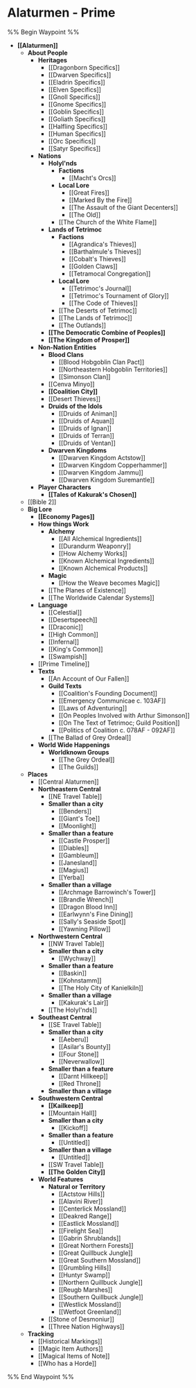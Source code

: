 # Alaturmen - Prime
%% Begin Waypoint %%
- **[[Alaturmen]]**
	- **About People**
		- **Heritages**
			- [[Dragonborn Specifics]]
			- [[Dwarven Specifics]]
			- [[Eladrin Specifics]]
			- [[Elven Specifics]]
			- [[Gnoll Specifics]]
			- [[Gnome Specifics]]
			- [[Goblin Specifics]]
			- [[Goliath Specifics]]
			- [[Halfling Specifics]]
			- [[Human Specifics]]
			- [[Orc Specifics]]
			- [[Satyr Specifics]]
		- **Nations**
			- **Holyl'nds**
				- **Factions**
					- [[Macht's Orcs]]
				- **Local Lore**
					- [[Great Fires]]
					- [[Marked By the Fire]]
					- [[The Assault of the Giant Decenters]]
					- [[The Old]]
				- [[The Church of the White Flame]]
			- **Lands of Tetrimoc**
				- **Factions**
					- [[Agrandica's Thieves]]
					- [[Barthalmule's Thieves]]
					- [[Cobalt's Thieves]]
					- [[Golden Claws]]
					- [[Tetramocal Congregation]]
				- **Local Lore**
					- [[Tetrimoc's Journal]]
					- [[Tetrimoc's Tournament of Glory]]
					- [[The Code of Thieves]]
				- [[The Deserts of Tetrimoc]]
				- [[The Lands of Tetrimoc]]
				- [[The Outlands]]
			- **[[The Democratic Combine of Peoples]]**
			- **[[The Kingdom of Prosper]]**
		- **Non-Nation Entities**
			- **Blood Clans**
				- [[Blood Hobgoblin Clan Pact]]
				- [[Northeastern Hobgoblin Territories]]
				- [[Simonson Clan]]
			- [[Cenva Minyo]]
			- **[[Coalition City]]**
			- [[Desert Thieves]]
			- **Druids of the Idols**
				- [[Druids of Animan]]
				- [[Druids of Aquan]]
				- [[Druids of Ignan]]
				- [[Druids of Terran]]
				- [[Druids of Ventan]]
			- **Dwarven Kingdoms**
				- [[Dwarven Kingdom Actstow]]
				- [[Dwarven Kingdom Copperhammer]]
				- [[Dwarven Kingdom Jammu]]
				- [[Dwarven Kingdom Suremantle]]
		- **Player Characters**
			- **[[Tales of Kakurak's Chosen]]**
	- [[Bible 2]]
	- **Big Lore**
		- **[[Economy Pages]]**
		- **How things Work**
			- **Alchemy**
				- [[All Alchemical Ingredients]]
				- [[Durandurm Weaponry]]
				- [[How Alchemy Works]]
				- [[Known Alchemical Ingredients]]
				- [[Known Alchemical Products]]
			- **Magic**
				- [[How the Weave becomes Magic]]
			- [[The Planes of Existence]]
			- [[The Worldwide Calendar Systems]]
		- **Language**
			- [[Celestial]]
			- [[Desertspeech]]
			- [[Draconic]]
			- [[High Common]]
			- [[Infernal]]
			- [[King's Common]]
			- [[Swampish]]
		- [[Prime Timeline]]
		- **Texts**
			- [[An Account of Our Fallen]]
			- **Guild Texts**
				- [[Coalition's Founding Document]]
				- [[Emergency Communicae c. 103AF]]
				- [[Laws of Adventuring]]
				- [[On Peoples Involved with Arthur Simonson]]
				- [[On The Text of Tetrimoc; Guild Position]]
				- [[Politics of Coalition c. 078AF - 092AF]]
			- [[The Ballad of Grey Ordeal]]
		- **World Wide Happenings**
			- **Worldknown Groups**
				- [[The Grey Ordeal]]
				- [[The Guilds]]
	- **Places**
		- [[Central Alaturmen]]
		- **Northeastern Central**
			- [[NE Travel Table]]
			- **Smaller than a city**
				- [[Benders]]
				- [[Giant's Toe]]
				- [[Moonlight]]
			- **Smaller than a feature**
				- [[Castle Prosper]]
				- [[Diables]]
				- [[Gambleum]]
				- [[Janesland]]
				- [[Magius]]
				- [[Yerba]]
			- **Smaller than a village**
				- [[Archmage Barrowinch's Tower]]
				- [[Brandle Wrench]]
				- [[Dragon Blood Inn]]
				- [[Earlwynn's Fine Dining]]
				- [[Sally's Seaside Spot]]
				- [[Yawning Pillow]]
		- **Northwestern Central**
			- [[NW Travel Table]]
			- **Smaller than a city**
				- [[Wychway]]
			- **Smaller than a feature**
				- [[Baskin]]
				- [[Kohnstamm]]
				- [[The Holy City of Kanielkiln]]
			- **Smaller than a village**
				- [[Kakurak's Lair]]
			- [[The Holyl'nds]]
		- **Southeast Central**
			- [[SE Travel Table]]
			- **Smaller than a city**
				- [[Aeberu]]
				- [[Asilar's Bounty]]
				- [[Four Stone]]
				- [[Neverwallow]]
			- **Smaller than a feature**
				- [[Darnt Hillkeep]]
				- [[Red Throne]]
			- **Smaller than a village**
		- **Southwestern Central**
			- **[[Kailkeep]]**
			- [[Mountain Hall]]
			- **Smaller than a city**
				- [[Kickoff]]
			- **Smaller than a feature**
				- [[Untitled]]
			- **Smaller than a village**
				- [[Untitled]]
			- [[SW Travel Table]]
			- **[[The Golden City]]**
		- **World Features**
			- **Natural or Territory**
				- [[Actstow Hills]]
				- [[Alavini River]]
				- [[Centerlick Mossland]]
				- [[Deakred Range]]
				- [[Eastlick Mossland]]
				- [[Firelight Sea]]
				- [[Gabrin Shrublands]]
				- [[Great Northern Forests]]
				- [[Great Quillbuck Jungle]]
				- [[Great Southern Mossland]]
				- [[Grumbling Hills]]
				- [[Huntyr Swamp]]
				- [[Northern Quillbuck Jungle]]
				- [[Reugb Marshes]]
				- [[Southern Quillbuck Jungle]]
				- [[Westlick Mossland]]
				- [[Wetfoot Greenland]]
			- [[Stone of Desmoniur]]
			- [[Three Nation Highways]]
	- **Tracking**
		- [[Historical Markings]]
		- [[Magic Item Authors]]
		- [[Magical Items of Note]]
		- [[Who has a Horde]]

%% End Waypoint %%
